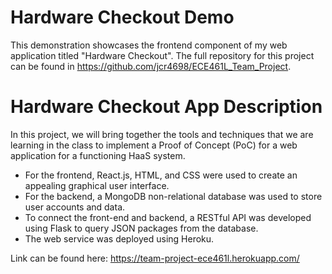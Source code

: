 # Hardware Checkout Demo

This demonstration showcases the frontend component of my web application titled "Hardware Checkout". The full repository for this project can be found in https://github.com/jcr4698/ECE461L_Team_Project.

# Hardware Checkout App Description
In this project, we will bring together the tools and techniques that we are learning in the class to implement a Proof of Concept (PoC) for a web application for a functioning HaaS system.

  * For the frontend, React.js, HTML, and CSS were used to create an appealing graphical user interface.
  * For the backend, a MongoDB non-relational database was used to store user accounts and data.
  * To connect the front-end and backend, a RESTful API was developed using Flask to query JSON packages from the database.
  * The web service was deployed using Heroku.

Link can be found here: https://team-project-ece461l.herokuapp.com/